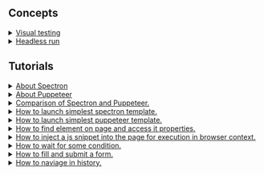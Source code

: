 ## Concepts

<details><summary><a href="./concept/VisualTesting.md">
    Visual testing
  </a></summary>
</details>

<details><summary><a href="./concept/HeadlessRun.md">
    Headless run
  </a></summary>
</details>

## Tutorials

<details><summary><a href="./tutorial/Spectron.md">
    About Spectron
  </a></summary>
  General information about Spectron.
</details>

<details><summary><a href="./tutorial/Puppeteer.md">
    About Puppeteer
  </a></summary>
  General information about Puppeteer.
</details>

<details><summary><a href="./tutorial/Comparison.md">
  Comparison of Spectron and Puppeteer.
  </a></summary>
  Comparison of Spectron and Puppeteer.
</details>

<details><summary><a href="./tutorial/FirstSpectronTest.md">
    How to launch simplest spectron template.
  </a></summary>
  How to launch simplest spectron template.
</details>

<details><summary><a href="./tutorial/FirstPuppeteerTest.md">
    How to launch simplest puppeteer template.
  </a></summary>
  How to launch simplest puppeteer template.
</details>

<details><summary><a href="./tutorial/ElementInteraction.md">
    How to find element on page and access it properties.
  </a></summary>
  How to find element on page and access it properties.
</details>

<details><summary><a href="./tutorial/Execute.md">
    How to inject a js snippet into the page for execution in browser context.
  </a></summary>
  How to inject a snippet of JavaScript into the page for execution in browser context.
</details>

<details><summary><a href="./tutorial/WaitFor.md">
    How to wait for some condition.
  </a></summary>
  How to register custom function that checks for some condition on page.
</details>

<details><summary><a href="./tutorial/Form.md">
    How to fill and submit a form.
  </a></summary>
 How to fill and submit a form.
</details>

<details><summary><a href="./tutorial/Form.md">
    How to naviage in history.
  </a></summary>
 How to move backward/forward in history and wait until page will be loaded.
</details>
